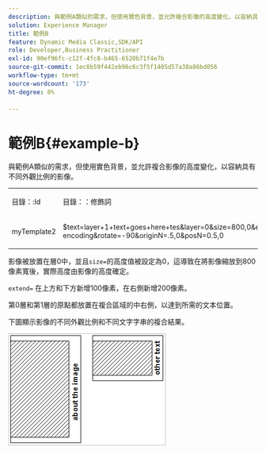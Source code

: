 ```yaml
---
description: 與範例A類似的需求，但使用實色背景，並允許複合影像的高度變化，以容納具有不同外觀比例的影像。
solution: Experience Manager
title: 範例B
feature: Dynamic Media Classic,SDK/API
role: Developer,Business Practitioner
exl-id: 90ef96fc-c12f-4fc8-b465-6520b71f4e7b
source-git-commit: 1ec8b59f442eb96c6c3f5f1405d57a38a86bd056
workflow-type: tm+mt
source-wordcount: '173'
ht-degree: 0%

---
```


# 範例B{#example-b}

與範例A類似的需求，但使用實色背景，並允許複合影像的高度變化，以容納具有不同外觀比例的影像。

<table id="simpletable_37BA3B2A75A9468C9ADEBBC034BADAE7"> 
 <tr class="strow"> 
  <td class="stentry"> <p><span class="codeph"> 目錄：:Id</span> </p> </td> 
  <td class="stentry"> <p><span class="codeph"> 目錄：：修飾詞</span> </p></td> 
 </tr> 
 <tr class="strow"> 
  <td class="stentry"> <p><span class="codeph"> myTemplate2</span> </p></td> 
  <td class="stentry"> <p><span class="codeph"> $text=layer+1+text+goes+here+tes&amp;layer=0&amp;size=800,0&amp;extend=0,100,200,100&amp;src=$object$&amp;originN=.5,0&amp;layer=1&amp;text=rtf...$text$....rtf-encoding&amp;rotate=-90&amp;originN=.5,0&amp;posN=0.5,0</span> </p></td> 
 </tr> 
</table>

影像被放置在層0中，並且`size=`的高度值被設定為0，這導致在將影像縮放到800像素寬後，實際高度由影像的高度確定。

`extend=` 在上方和下方新增100像素，在右側新增200像素。

第0層和第1層的原點都放置在複合區域的中右側，以達到所需的文本位置。

下圖顯示影像的不同外觀比例和不同文字字串的複合結果。

![](assets/exampleb.png)
